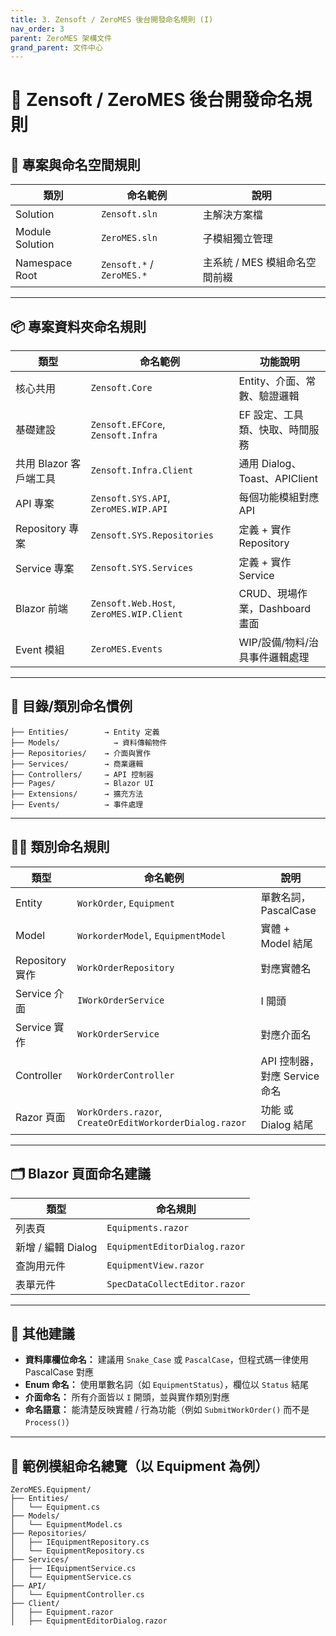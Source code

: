 ```yaml
---
title: 3. Zensoft / ZeroMES 後台開發命名規則 (I)
nav_order: 3
parent: ZeroMES 架構文件
grand_parent: 文件中心
---
```



# 🧾 Zensoft / ZeroMES 後台開發命名規則

## 🧱 專案與命名空間規則

| 類別 | 命名範例 | 說明 |
|------|----------|------|
| Solution | `Zensoft.sln` | 主解決方案檔 |
| Module Solution | `ZeroMES.sln` | 子模組獨立管理 |
| Namespace Root | `Zensoft.*` / `ZeroMES.*` | 主系統 / MES 模組命名空間前綴 |

---

## 📦 專案資料夾命名規則

| 類型 | 命名範例 | 功能說明                      |
|------|----------|---------------------------|
| 核心共用 | `Zensoft.Core` | Entity、介面、常數、驗證邏輯         |
| 基礎建設 | `Zensoft.EFCore`, `Zensoft.Infra` | EF 設定、工具類、快取、時間服務         |
| 共用 Blazor 客戶端工具 | `Zensoft.Infra.Client` | 通用 Dialog、Toast、APIClient |
| API 專案 | `Zensoft.SYS.API`, `ZeroMES.WIP.API` | 每個功能模組對應 API              |
| Repository 專案 | `Zensoft.SYS.Repositories` | 定義 + 實作 Repository        |
| Service 專案 | `Zensoft.SYS.Services` | 定義 + 實作 Service           |
| Blazor 前端 | `Zensoft.Web.Host`, `ZeroMES.WIP.Client` | CRUD、現場作業，Dashboard 畫面    |
| Event 模組 | `ZeroMES.Events` | WIP/設備/物料/治具事件邏輯處理        |

---

## 📁 目錄/類別命名慣例

```plaintext
├── Entities/        → Entity 定義
├── Models/            → 資料傳輸物件
├── Repositories/    → 介面與實作
├── Services/        → 商業邏輯
├── Controllers/     → API 控制器
├── Pages/           → Blazor UI
├── Extensions/      → 擴充方法
├── Events/          → 事件處理
```

---

## 🧑‍💻 類別命名規則

| 類型 | 命名範例                                            | 說明 |
|------|-------------------------------------------------|------|
| Entity | `WorkOrder`, `Equipment`                        | 單數名詞，PascalCase |
| Model | `WorkorderModel`, `EquipmentModel`              | 實體 + Model 結尾 |
| Repository 實作 | `WorkOrderRepository`                           | 對應實體名 |
| Service 介面 | `IWorkOrderService`                             | I 開頭 |
| Service 實作 | `WorkOrderService`                              | 對應介面名 |
| Controller | `WorkOrderController`                           | API 控制器，對應 Service 命名 |
| Razor 頁面 | `WorkOrders.razor`, `CreateOrEditWorkorderDialog.razor` | 功能 或 Dialog 結尾 |

---

## 🗂️ Blazor 頁面命名建議

| 類型 | 命名規則                          |
|------|-------------------------------|
| 列表頁 | `Equipments.razor`            |
| 新增 / 編輯 Dialog | `EquipmentEditorDialog.razor` |
| 查詢用元件 | `EquipmentView.razor`  |
| 表單元件 | `SpecDataCollectEditor.razor`         |

---

## 📌 其他建議

- **資料庫欄位命名：** 建議用 `Snake_Case` 或 `PascalCase`，但程式碼一律使用 PascalCase 對應
- **Enum 命名：** 使用單數名詞（如 `EquipmentStatus`），欄位以 `Status` 結尾
- **介面命名：** 所有介面皆以 `I` 開頭，並與實作類別對應
- **命名語意：** 能清楚反映實體 / 行為功能（例如 `SubmitWorkOrder()` 而不是 `Process()`）

---

## 📘 範例模組命名總覽（以 Equipment 為例）

```
ZeroMES.Equipment/
├── Entities/
│   └── Equipment.cs
├── Models/
│   └── EquipmentModel.cs
├── Repositories/
│   ├── IEquipmentRepository.cs
│   └── EquipmentRepository.cs
├── Services/
│   ├── IEquipmentService.cs
│   └── EquipmentService.cs
├── API/
│   └── EquipmentController.cs
├── Client/
│   ├── Equipment.razor
│   ├── EquipmentEditorDialog.razor
```
